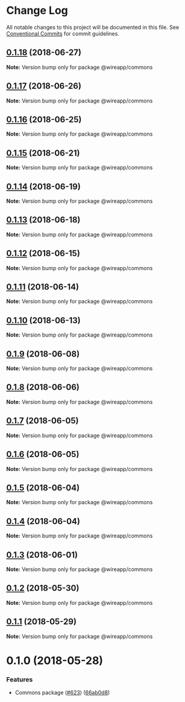 # Change Log

All notable changes to this project will be documented in this file.
See [Conventional Commits](https://conventionalcommits.org) for commit guidelines.

<a name="0.1.18"></a>
## [0.1.18](https://github.com/wireapp/wire-web-packages/tree/master/packages/commons/compare/@wireapp/commons@0.1.17...@wireapp/commons@0.1.18) (2018-06-27)




**Note:** Version bump only for package @wireapp/commons

<a name="0.1.17"></a>
## [0.1.17](https://github.com/wireapp/wire-web-packages/tree/master/packages/commons/compare/@wireapp/commons@0.1.16...@wireapp/commons@0.1.17) (2018-06-26)




**Note:** Version bump only for package @wireapp/commons

<a name="0.1.16"></a>
## [0.1.16](https://github.com/wireapp/wire-web-packages/tree/master/packages/commons/compare/@wireapp/commons@0.1.15...@wireapp/commons@0.1.16) (2018-06-25)




**Note:** Version bump only for package @wireapp/commons

<a name="0.1.15"></a>
## [0.1.15](https://github.com/wireapp/wire-web-packages/tree/master/packages/commons/compare/@wireapp/commons@0.1.14...@wireapp/commons@0.1.15) (2018-06-21)




**Note:** Version bump only for package @wireapp/commons

<a name="0.1.14"></a>
## [0.1.14](https://github.com/wireapp/wire-web-packages/tree/master/packages/commons/compare/@wireapp/commons@0.1.13...@wireapp/commons@0.1.14) (2018-06-19)




**Note:** Version bump only for package @wireapp/commons

<a name="0.1.13"></a>
## [0.1.13](https://github.com/wireapp/wire-web-packages/tree/master/packages/commons/compare/@wireapp/commons@0.1.12...@wireapp/commons@0.1.13) (2018-06-18)




**Note:** Version bump only for package @wireapp/commons

<a name="0.1.12"></a>
## [0.1.12](https://github.com/wireapp/wire-web-packages/tree/master/packages/commons/compare/@wireapp/commons@0.1.11...@wireapp/commons@0.1.12) (2018-06-15)




**Note:** Version bump only for package @wireapp/commons

<a name="0.1.11"></a>
## [0.1.11](https://github.com/wireapp/wire-web-packages/tree/master/packages/commons/compare/@wireapp/commons@0.1.10...@wireapp/commons@0.1.11) (2018-06-14)




**Note:** Version bump only for package @wireapp/commons

<a name="0.1.10"></a>
## [0.1.10](https://github.com/wireapp/wire-web-packages/tree/master/packages/commons/compare/@wireapp/commons@0.1.9...@wireapp/commons@0.1.10) (2018-06-13)




**Note:** Version bump only for package @wireapp/commons

<a name="0.1.9"></a>
## [0.1.9](https://github.com/wireapp/wire-web-packages/tree/master/packages/commons/compare/@wireapp/commons@0.1.8...@wireapp/commons@0.1.9) (2018-06-08)




**Note:** Version bump only for package @wireapp/commons

<a name="0.1.8"></a>
## [0.1.8](https://github.com/wireapp/wire-web-packages/tree/master/packages/commons/compare/@wireapp/commons@0.1.7...@wireapp/commons@0.1.8) (2018-06-06)




**Note:** Version bump only for package @wireapp/commons

<a name="0.1.7"></a>
## [0.1.7](https://github.com/wireapp/wire-web-packages/tree/master/packages/commons/compare/@wireapp/commons@0.1.6...@wireapp/commons@0.1.7) (2018-06-05)




**Note:** Version bump only for package @wireapp/commons

<a name="0.1.6"></a>
## [0.1.6](https://github.com/wireapp/wire-web-packages/tree/master/packages/commons/compare/@wireapp/commons@0.1.5...@wireapp/commons@0.1.6) (2018-06-05)




**Note:** Version bump only for package @wireapp/commons

<a name="0.1.5"></a>
## [0.1.5](https://github.com/wireapp/wire-web-packages/tree/master/packages/commons/compare/@wireapp/commons@0.1.4...@wireapp/commons@0.1.5) (2018-06-04)




**Note:** Version bump only for package @wireapp/commons

<a name="0.1.4"></a>
## [0.1.4](https://github.com/wireapp/wire-web-packages/tree/master/packages/commons/compare/@wireapp/commons@0.1.3...@wireapp/commons@0.1.4) (2018-06-04)




**Note:** Version bump only for package @wireapp/commons

<a name="0.1.3"></a>
## [0.1.3](https://github.com/wireapp/wire-web-packages/tree/master/packages/commons/compare/@wireapp/commons@0.1.2...@wireapp/commons@0.1.3) (2018-06-01)




**Note:** Version bump only for package @wireapp/commons

<a name="0.1.2"></a>
## [0.1.2](https://github.com/wireapp/wire-web-packages/tree/master/packages/commons/compare/@wireapp/commons@0.1.1...@wireapp/commons@0.1.2) (2018-05-30)




**Note:** Version bump only for package @wireapp/commons

<a name="0.1.1"></a>
## [0.1.1](https://github.com/wireapp/wire-web-packages/tree/master/packages/commons/compare/@wireapp/commons@0.1.0...@wireapp/commons@0.1.1) (2018-05-29)




**Note:** Version bump only for package @wireapp/commons

<a name="0.1.0"></a>
# 0.1.0 (2018-05-28)


### Features

* Commons package ([#623](https://github.com/wireapp/wire-web-packages/tree/master/packages/commons/issues/623)) ([66ab0d8](https://github.com/wireapp/wire-web-packages/tree/master/packages/commons/commit/66ab0d8))
